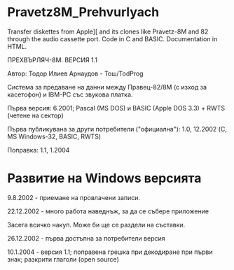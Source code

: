 # Pravetz8M_Prehvurlyach
Transfer diskettes from Apple][ and its clones like Pravetz-8M and 82 through the audio cassette port. Code in C and BASIC. Documentation in HTML.

ПРЕХВЪРЛЯЧ-8М. ВЕРСИЯ 1.1

Автор: Тодор Илиев Арнаудов - Тош/TodProg

Система за предаване на данни между Правец-82/8М (с изход за касетофон) и IBM-PC със звукова платка.

Първа версия: 6.2001; Pascal (MS DOS) и BASIC (Apple DOS 3.3) + RWTS (четене на сектор)

Първа публикувана за други потребители ("официална"): 1.0, 12.2002 (C, MS Windows-32, BASIC, RWTS)

Поправка: 1.1, 1.2004

# Развитие на Windows версията

9.8.2002 - приемане на провлачени записи.

22.12.2002 - много работа наведнъж, за да се събере приложение

Засега всичко накуп. Може би ще се раздели на съставки.

26.12.2002 - първа достъпна за потребители версия

10.1.2004 - версия 1.1; поправена грешка при декодиране при първи знак; разкрити глаголи (open source)


